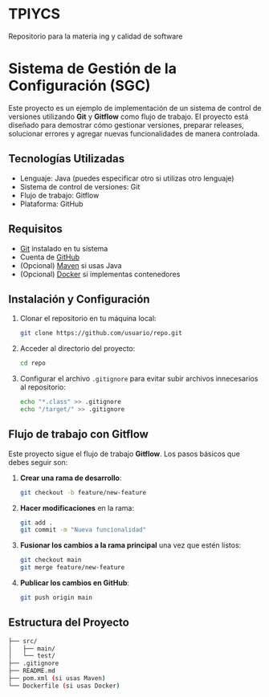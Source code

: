 # TPIYCS
Repositorio para la materia ing y calidad de software
# Sistema de Gestión de la Configuración (SGC)

Este proyecto es un ejemplo de implementación de un sistema de control de versiones utilizando **Git** y **Gitflow** como flujo de trabajo. El proyecto está diseñado para demostrar cómo gestionar versiones, preparar releases, solucionar errores y agregar nuevas funcionalidades de manera controlada.

## Tecnologías Utilizadas

- Lenguaje: Java (puedes especificar otro si utilizas otro lenguaje)
- Sistema de control de versiones: Git
- Flujo de trabajo: Gitflow
- Plataforma: GitHub

## Requisitos

- [Git](https://git-scm.com/) instalado en tu sistema
- Cuenta de [GitHub](https://github.com/)
- (Opcional) [Maven](https://maven.apache.org/) si usas Java
- (Opcional) [Docker](https://www.docker.com/) si implementas contenedores

## Instalación y Configuración

1. Clonar el repositorio en tu máquina local:
    ```bash
    git clone https://github.com/usuario/repo.git
    ```

2. Acceder al directorio del proyecto:
    ```bash
    cd repo
    ```

3. Configurar el archivo `.gitignore` para evitar subir archivos innecesarios al repositorio:
    ```bash
    echo "*.class" >> .gitignore
    echo "/target/" >> .gitignore
    ```

## Flujo de trabajo con Gitflow

Este proyecto sigue el flujo de trabajo **Gitflow**. Los pasos básicos que debes seguir son:

1. **Crear una rama de desarrollo**:
    ```bash
    git checkout -b feature/new-feature
    ```

2. **Hacer modificaciones** en la rama:
    ```bash
    git add .
    git commit -m "Nueva funcionalidad"
    ```

3. **Fusionar los cambios a la rama principal** una vez que estén listos:
    ```bash
    git checkout main
    git merge feature/new-feature
    ```

4. **Publicar los cambios en GitHub**:
    ```bash
    git push origin main
    ```

## Estructura del Proyecto

```bash
├── src/
│   ├── main/
│   └── test/
├── .gitignore
├── README.md
├── pom.xml (si usas Maven)
└── Dockerfile (si usas Docker)
